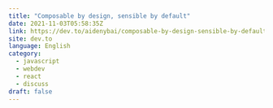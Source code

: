 ```yaml
---
title: "Composable by design, sensible by default"
date: 2021-11-03T05:58:35Z
link: https://dev.to/aidenybai/composable-by-design-sensible-by-default-2nij?utm_medium=RSS&utm_source=news.12bit.vn
site: dev.to
language: English
category:
  - javascript
  - webdev
  - react
  - discuss
draft: false
---
```

